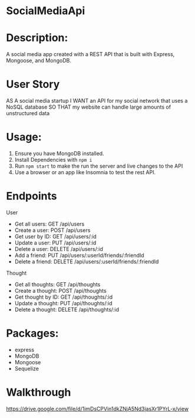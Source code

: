 # SocialMediaApi

# Description:

A social media app created with a REST API that is built with Express, Mongoose, and MongoDB.

# User Story

AS A social media startup
I WANT an API for my social network that uses a NoSQL database
SO THAT my website can handle large amounts of unstructured data

# Usage:

1. Ensure you have MongoDB installed.
2. Install Dependencies with `npm i`
3. Run `npm start` to make the run the server and live changes to the API
4. Use a browser or an app like Insomnia to test the rest API.

# Endpoints

User

* Get all users: GET /api/users
* Create a user: POST /api/users
* Get user by ID: GET /api/users/:id
* Update a user: PUT /api/users/:id
* Delete a user: DELETE /api/users/:id
* Add a friend: PUT /api/users/:userId/friends/:friendId
* Delete a friend: DELETE /api/users/:userId/friends/:friendId

Thought

* Get all thoughts: GET /api/thoughts
* Create a thought: POST /api/thoughts
* Get thought by ID: GET /api/thoughts/:id
* Update a thought: PUT /api/thoughts/:id
* Delete a thought: DELETE /api/thoughts/:id

# Packages:

* express
* MongoDB
* Mongoose
* Sequelize

# Walkthrough

https://drive.google.com/file/d/1imDsCPVin1dkZNjA5Nd3jasXr1PYrL-x/view